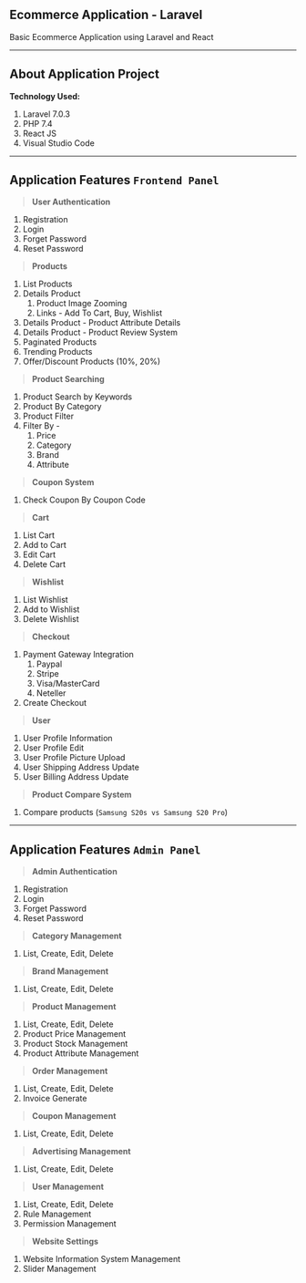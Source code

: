 ## Ecommerce Application - Laravel

Basic Ecommerce Application using Laravel and React

---

## About Application Project

**Technology Used:**

1. Laravel 7.0.3
1. PHP 7.4
1. React JS
1. Visual Studio Code

---

## Application Features `Frontend Panel`

> **User Authentication**

1. Registration
1. Login
1. Forget Password
1. Reset Password

> **Products**

1. List Products
1. Details Product
   1. Product Image Zooming
   1. Links - Add To Cart, Buy, Wishlist
1. Details Product - Product Attribute Details
1. Details Product - Product Review System
1. Paginated Products
1. Trending Products
1. Offer/Discount Products (10%, 20%)

> **Product Searching**

1. Product Search by Keywords
1. Product By Category
1. Product Filter
1. Filter By -
   1. Price
   1. Category
   1. Brand
   1. Attribute

> **Coupon System**

1. Check Coupon By Coupon Code

> **Cart**

1. List Cart
1. Add to Cart
1. Edit Cart
1. Delete Cart

> **Wishlist**

1. List Wishlist
1. Add to Wishlist
1. Delete Wishlist

> **Checkout**

1. Payment Gateway Integration
   1. Paypal
   1. Stripe
   1. Visa/MasterCard
   1. Neteller
1. Create Checkout

> **User**

1. User Profile Information
1. User Profile Edit
1. User Profile Picture Upload
1. User Shipping Address Update
1. User Billing Address Update

> **Product Compare System**

1. Compare products (`Samsung S20s vs Samsung S20 Pro`)

---

## Application Features `Admin Panel`

> **Admin Authentication**

1. Registration
1. Login
1. Forget Password
1. Reset Password

> **Category Management**

1. List, Create, Edit, Delete

> **Brand Management**

1. List, Create, Edit, Delete

> **Product Management**

1. List, Create, Edit, Delete
1. Product Price Management
1. Product Stock Management
1. Product Attribute Management

> **Order Management**

1. List, Create, Edit, Delete
1. Invoice Generate

> **Coupon Management**

1. List, Create, Edit, Delete

> **Advertising Management**

1. List, Create, Edit, Delete

> **User Management**

1. List, Create, Edit, Delete
1. Rule Management
1. Permission Management

> **Website Settings**

1. Website Information System Management
1. Slider Management
